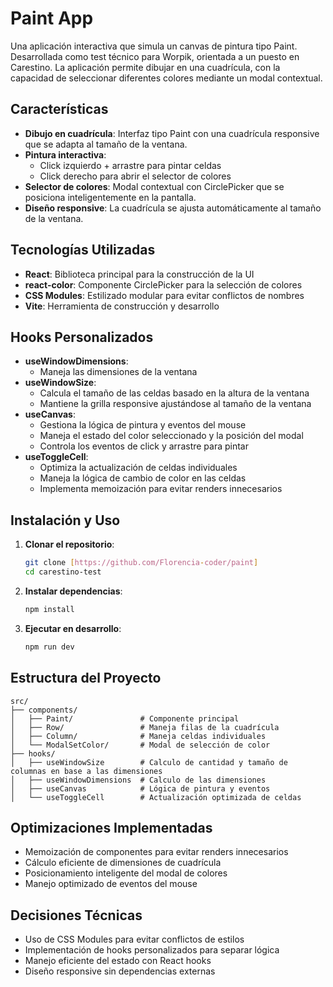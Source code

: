 # **Paint App**

Una aplicación interactiva que simula un canvas de pintura tipo Paint. Desarrollada como test técnico para Worpik, orientada a un puesto en Carestino. La aplicación permite dibujar en una cuadrícula, con la capacidad de seleccionar diferentes colores mediante un modal contextual.

## **Características**

- **Dibujo en cuadrícula**: Interfaz tipo Paint con una cuadrícula responsive que se adapta al tamaño de la ventana.
- **Pintura interactiva**:
  - Click izquierdo + arrastre para pintar celdas
  - Click derecho para abrir el selector de colores
- **Selector de colores**: Modal contextual con CirclePicker que se posiciona inteligentemente en la pantalla.
- **Diseño responsive**: La cuadrícula se ajusta automáticamente al tamaño de la ventana.

## **Tecnologías Utilizadas**

- **React**: Biblioteca principal para la construcción de la UI
- **react-color**: Componente CirclePicker para la selección de colores
- **CSS Modules**: Estilizado modular para evitar conflictos de nombres
- **Vite**: Herramienta de construcción y desarrollo

## **Hooks Personalizados**

- **useWindowDimensions**:
  - Maneja las dimensiones de la ventana
- **useWindowSize**:
  - Calcula el tamaño de las celdas basado en la altura de la ventana
  - Mantiene la grilla responsive ajustándose al tamaño de la ventana
- **useCanvas**:
  - Gestiona la lógica de pintura y eventos del mouse
  - Maneja el estado del color seleccionado y la posición del modal
  - Controla los eventos de click y arrastre para pintar
- **useToggleCell**:
  - Optimiza la actualización de celdas individuales
  - Maneja la lógica de cambio de color en las celdas
  - Implementa memoización para evitar renders innecesarios

## **Instalación y Uso**

1. **Clonar el repositorio**:

   ```bash
   git clone [https://github.com/Florencia-coder/paint]
   cd carestino-test
   ```

2. **Instalar dependencias**:

   ```bash
   npm install
   ```

3. **Ejecutar en desarrollo**:
   ```bash
   npm run dev
   ```

## **Estructura del Proyecto**

```
src/
├── components/
│   ├── Paint/               # Componente principal
│   ├── Row/                 # Maneja filas de la cuadrícula
│   ├── Column/              # Maneja celdas individuales
│   └── ModalSetColor/       # Modal de selección de color
├── hooks/
│   ├── useWindowSize        # Calculo de cantidad y tamaño de columnas en base a las dimensiones
│   ├── useWindowDimensions  # Calculo de las dimensiones
│   ├── useCanvas            # Lógica de pintura y eventos
│   └── useToggleCell        # Actualización optimizada de celdas

```

## **Optimizaciones Implementadas**

- Memoización de componentes para evitar renders innecesarios
- Cálculo eficiente de dimensiones de cuadrícula
- Posicionamiento inteligente del modal de colores
- Manejo optimizado de eventos del mouse

## **Decisiones Técnicas**

- Uso de CSS Modules para evitar conflictos de estilos
- Implementación de hooks personalizados para separar lógica
- Manejo eficiente del estado con React hooks
- Diseño responsive sin dependencias externas
